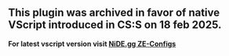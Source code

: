 ## This plugin was archived in favor of native VScript introduced in CS:S on 18 feb 2025.
**For latest vscript version visit [NiDE.gg ZE-Configs](https://github.com/NiDE-gg/ZE-Configs/tree/master/cstrike/scripts/vscripts/ze_eternal_grove/v3_css)**
